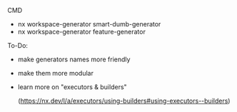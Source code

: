 

CMD
- nx workspace-generator smart-dumb-generator <FeatureName> <ItemName>
- nx workspace-generator feature-generator <FeatureName> <ItemName> 


To-Do:
- make generators names more friendly
- make them more modular
- learn more on "executors & builders"

  (https://nx.dev/l/a/executors/using-builders#using-executors--builders)
